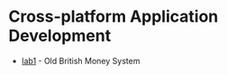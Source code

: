 # Cross-platform Application Development

- [lab1](https://github.com/KozlovaNastya/BSU/tree/main/cross-platform/lab1) - Old British Money System
